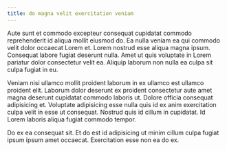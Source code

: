 ```yaml
---
title: do magna velit exercitation veniam
---
```


Aute sunt et commodo excepteur consequat cupidatat commodo reprehenderit id aliqua mollit eiusmod do. Ea nulla veniam ea qui commodo velit dolor occaecat Lorem et. Lorem nostrud esse aliqua magna ipsum. Consequat labore fugiat deserunt nulla. Amet ut quis voluptate in Lorem pariatur dolor consectetur velit ea. Aliquip laborum non nulla ea culpa sit culpa fugiat in eu.

Veniam nisi ullamco mollit proident laborum in ex ullamco est ullamco proident elit. Laborum dolor deserunt ex proident consectetur aute amet magna deserunt cupidatat commodo laboris ut. Dolore officia consequat adipisicing et. Voluptate adipisicing esse nulla quis id ex anim exercitation culpa velit in esse ut consequat. Nostrud quis id cillum in cupidatat. Id Lorem laboris aliqua fugiat commodo tempor.

Do ex ea consequat sit. Et do est id adipisicing ut minim cillum culpa fugiat ipsum ipsum amet occaecat. Exercitation esse non ea do ex.